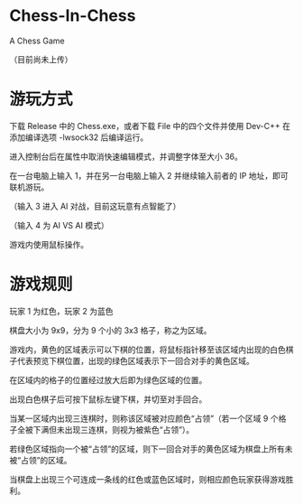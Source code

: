 # Chess-In-Chess

A Chess Game

（目前尚未上传）

# 游玩方式

下载 Release 中的 Chess.exe，或者下载 File 中的四个文件并使用 Dev-C++ 在添加编译选项 -lwsock32 后编译运行。

进入控制台后在属性中取消快速编辑模式，并调整字体至大小 36。

在一台电脑上输入 1，并在另一台电脑上输入 2 并继续输入前者的 IP 地址，即可联机游玩。

（输入 3 进入 AI 对战，目前这玩意有点智能了）

（输入 4 为 AI VS AI 模式）

游戏内使用鼠标操作。

# 游戏规则

玩家 1 为红色，玩家 2 为蓝色

棋盘大小为 9x9，分为 9 个小的 3x3 格子，称之为区域。

游戏内，黄色的区域表示可以下棋的位置，将鼠标指针移至该区域内出现的白色棋子代表预览下棋位置，出现的绿色区域表示下一回合对手的黄色区域。

在区域内的格子的位置经过放大后即为绿色区域的位置。

出现白色棋子后可按下鼠标左键下棋，并切至对手回合。

当某一区域内出现三连棋时，则称该区域被对应颜色“占领”（若一个区域 9 个格子全被下满但未出现三连棋，则视为被紫色“占领”）。

若绿色区域指向一个被“占领”的区域，则下一回合对手的黄色区域为棋盘上所有未被“占领”的区域。

当棋盘上出现三个可连成一条线的红色或蓝色区域时，则相应颜色玩家获得游戏胜利。
